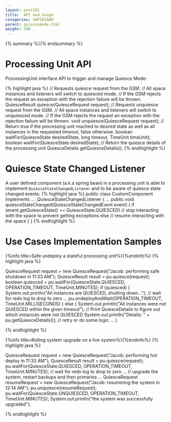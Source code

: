 ```yaml
---
layout: post101
title:  API and Usage
categories: XAP101ADM
parent: quiescemode.html
weight: 200
---
```


{% summary %}{% endsummary %}

# Processing Unit API

ProcessingUnit interface API to trigger and manage Quiesce Mode:

{% highlight java %}
// Requests quiesce request from the GSM.
// All space instances and listeners will switch to quiesced mode.
// If the GSM rejects the request an exception with the rejection failure will be thrown.
QuiesceResult quiesce(QuiesceRequest request);
// Requests unquiesce request from the GSM.
// All space instances and listeners will switch to unquiesced mode.
// If the GSM rejects the request an exception with the rejection failure will be thrown.
void unquiesce(QuiesceRequest request);
// Return true if the processing unit reached to desired state as well as all instances in the requested timeout, false otherwise.
boolean waitFor(QuiesceState desiredState, long timeout, TimeUnit timeUnit);
boolean waitFor(QuiesceState desiredState);
// Return the quiesce details of the processing unit
QuiesceDetails getQuiesceDetails();
{% endhighlight %}


# Quiesce State Changed Listener
A user defined component (a.k.a spring bean) in a processing unit is able to implement `QuiesceStateChangedListener` and to be aware of quiesce state changed events:
{% highlight java %}
public class CustomComponent implements ... ,QuiesceStateChangedListener {
    ...
    public void quiesceStateChanged(QuiesceStateChangedEvent event) {
        if (event.getQuiesceState() == QuiesceState.QUIESCED)
            // stop interacting with the space to prevent getting exceptions
        else
            // resume interacting with the space
    }
}
{% endhighlight %}

# Use Cases Implementation Samples
{%info title=Safe undeploy a stateful processing unit%}{%endinfo%}
{% highlight java %}

QuiesceRequest request = new QuiesceRequest("Jacob: performing safe shutdown in 11:33 AM");
QuiesceResult result = pu.quiesce(request);
boolean quiesced = pu.waitFor(QuiesceState.QUIESCED, OPERATION_TIMEOUT, TimeUnit.MINUTES);
if (quiesced) {
    System.out.println("All instances are QUIESCED, shutting down...");
    // wait for redo log to drop to zero
    ...
    pu.undeployAndWait(OPERATION_TIMEOUT, TimeUnit.MILLISECONDS)
}
else {
    System.out.println("All instances were not QUIESCED within the given timeout");
    // Print QuiesceDetails to figure out which instances were not QUIESCED 
    System.out.println("Details: " + pu.getQuiesceDetails());
    // retry or do some logic 
    ...
}

{% endhighlight %}

{%info title=Rolling system upgrade on a live system%}{%endinfo%}
{% highlight java %}

QuiesceRequest request = new QuiesceRequest("Jacob: performing hot deploy in 11:33 AM");
QuiesceResult result = pu.quiesce(request);
pu.waitFor(QuiesceState.QUIESCED, OPERATION_TIMEOUT, TimeUnit.MINUTES);
// wait for redo log to drop to zero
...
// upgrade the system, restart backups and then primaries
...
QuiesceRequest resumeRequest = new QuiesceRequest("Jacob: resumming the system in 12:14 AM");
pu.unquiesce(resumeRequest);
pu.waitFor(QuiesceState.UNQUIESCED, OPERATION_TIMEOUT, TimeUnit.MINUTES);
System.out.println("the system was successfully upgraded");

{% endhighlight %}



